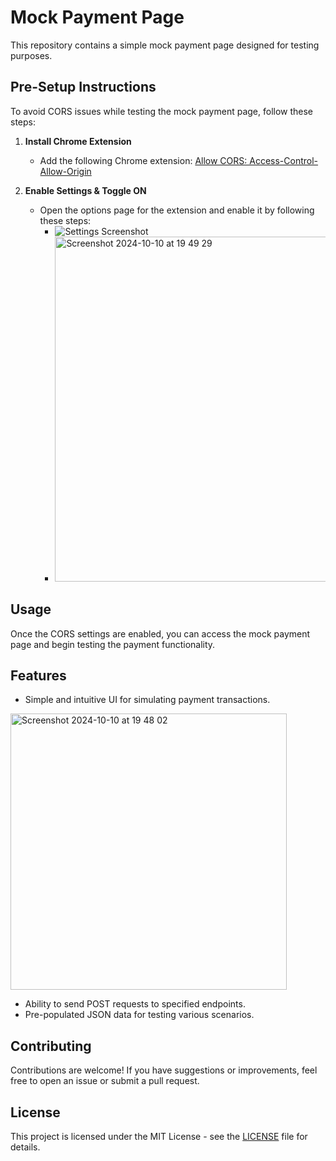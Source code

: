 # Mock Payment Page

This repository contains a simple mock payment page designed for testing purposes.

## Pre-Setup Instructions

To avoid CORS issues while testing the mock payment page, follow these steps:

1. **Install Chrome Extension**
   - Add the following Chrome extension: [Allow CORS: Access-Control-Allow-Origin](https://chromewebstore.google.com/detail/allow-cors-access-control/lhobafahddgcelffkeicbaginigeejlf?hl=en)

2. **Enable Settings & Toggle ON**
   - Open the options page for the extension and enable it by following these steps:
     - ![Settings Screenshot](https://github.com/user-attachments/assets/509b908f-3356-4ed0-8db9-39ba99a383ef)
     - <img width="552" alt="Screenshot 2024-10-10 at 19 49 29" src="https://github.com/user-attachments/assets/2fa997e6-2dce-497e-a319-06f668d7dc15">


## Usage

Once the CORS settings are enabled, you can access the mock payment page and begin testing the payment functionality.

## Features

- Simple and intuitive UI for simulating payment transactions.

<img width="442" alt="Screenshot 2024-10-10 at 19 48 02" src="https://github.com/user-attachments/assets/b9fb1eca-ad8b-4817-8776-25ea2170d657">

- Ability to send POST requests to specified endpoints.
- Pre-populated JSON data for testing various scenarios.

## Contributing

Contributions are welcome! If you have suggestions or improvements, feel free to open an issue or submit a pull request.

## License

This project is licensed under the MIT License - see the [LICENSE](LICENSE) file for details.
